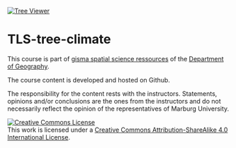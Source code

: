 
[![Tree Viewer](doc/tree_voxel_viewer_preview.png)](https://gisma-courses.github.io/tls-tree-climate/doc/tree_voxel_viewer.html)



# TLS-tree-climate

This course is part of [gisma spatial science ressources](https://gisma-courses.github.io/gc/) of the [Department of Geography](https://www.uni-marburg.de/fb19).


The course content is developed and hosted on Github. 

The responsibility for the content rests with the instructors. Statements, opinions and/or conclusions are the ones from the instructors and do not necessarily reflect the opinion of the representatives of Marburg University.  

<a rel="license" href="http://creativecommons.org/licenses/by-sa/4.0/"><img alt="Creative Commons License" style="border-width:0" src="https://i.creativecommons.org/l/by-sa/4.0/88x31.png" /></a><br />This work is licensed under a <a rel="license" href="http://creativecommons.org/licenses/by-sa/4.0/">Creative Commons Attribution-ShareAlike 4.0 International License</a>.

